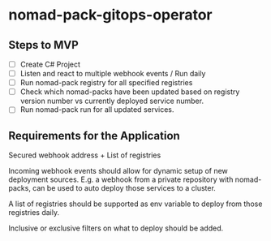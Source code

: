 # nomad-pack-gitops-operator

## Steps to MVP

- [ ] Create C# Project
- [ ] Listen and react to multiple webhook events / Run daily
- [ ] Run nomad-pack registry for all specified registries
- [ ] Check which nomad-packs have been updated based on registry version number vs currently deployed service number.
- [ ] Run nomad-pack run for all updated services. 

## Requirements for the Application

Secured webhook address + List of registries

Incoming webhook events should allow for dynamic setup of new deployment sources. E.g. a webhook from a private repository with nomad-packs, can be used to auto deploy those services to a cluster.

A list of registries should be supported as env variable to deploy from those registries daily.

Inclusive or exclusive filters on what to deploy should be added.
